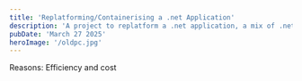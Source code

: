 ```yaml
---
title: 'Replatforming/Containerising a .net Application'
description: 'A project to replatform a .net application, a mix of .net Framework and .net (core)'
pubDate: 'March 27 2025'
heroImage: '/oldpc.jpg'
---
```


Reasons: Efficiency and cost
